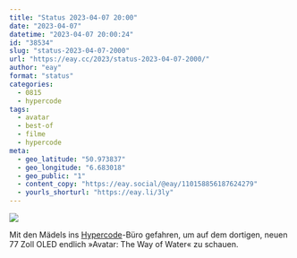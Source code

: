 ```yaml
---
title: "Status 2023-04-07 20:00"
date: "2023-04-07"
datetime: "2023-04-07 20:00:24"
id: "38534"
slug: "status-2023-04-07-2000"
url: "https://eay.cc/2023/status-2023-04-07-2000/"
author: "eay"
format: "status"
categories:
  - 0815
  - hypercode
tags:
  - avatar
  - best-of
  - filme
  - hypercode
meta:
  - geo_latitude: "50.973837"
  - geo_longitude: "6.683018"
  - geo_public: "1"
  - content_copy: "https://eay.social/@eay/110158856187624279"
  - yourls_shorturl: "https://eay.li/3ly"
---
```


![](https://eay.cc/uploads/2023/hyperspace-avatar.jpg)

Mit den Mädels ins [Hypercode](https://hypercode.de/)\-Büro gefahren, um auf dem dortigen, neuen 77 Zoll OLED endlich »Avatar: The Way of Water« zu schauen.

